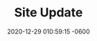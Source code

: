 ---
layout: post
title:  "Site Update"
date:   2020-12-29 010:59:15 -0600
note: "Today I am updating my personal site. Each year, I spend the holidays playing with a redesign, but this year I am commited to working more iteratively and delivering more continuously. In that same spirit, I added a timeline feature to allow me to catalogue ouput from my disparate creative outlets and endeavors."
icon: offline_bolt
category: update
---